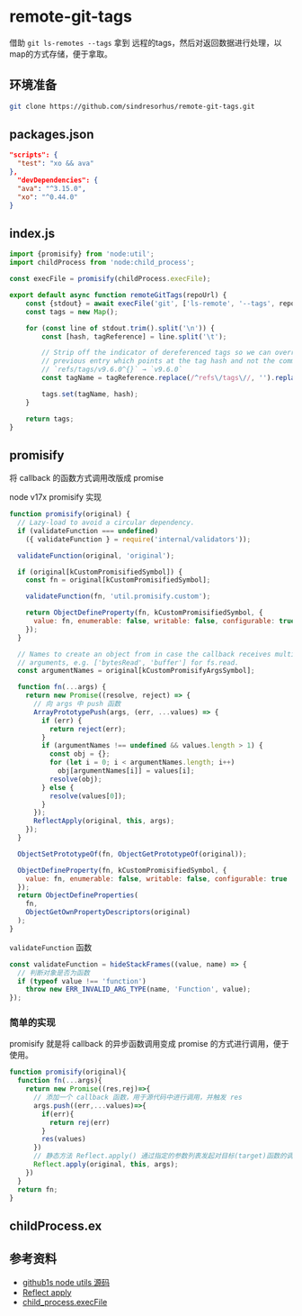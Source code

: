# remote-git-tags

借助 `git ls-remotes --tags` 拿到 远程的tags，然后对返回数据进行处理，以map的方式存储，便于拿取。
## 环境准备
```bash
git clone https://github.com/sindresorhus/remote-git-tags.git
```

## packages.json
```json
"scripts": {
  "test": "xo && ava"
},
  "devDependencies": {
  "ava": "^3.15.0",
  "xo": "^0.44.0"
}
```

## index.js 
```ts
import {promisify} from 'node:util';
import childProcess from 'node:child_process';

const execFile = promisify(childProcess.execFile);

export default async function remoteGitTags(repoUrl) {
	const {stdout} = await execFile('git', ['ls-remote', '--tags', repoUrl]);
	const tags = new Map();

	for (const line of stdout.trim().split('\n')) {
		const [hash, tagReference] = line.split('\t');

		// Strip off the indicator of dereferenced tags so we can override the
		// previous entry which points at the tag hash and not the commit hash
		// `refs/tags/v9.6.0^{}` → `v9.6.0`
		const tagName = tagReference.replace(/^refs\/tags\//, '').replace(/\^{}$/, '');

		tags.set(tagName, hash);
	}

	return tags;
}
```
## promisify
将 callback 的函数方式调用改版成 promise 

node v17x  promisify 实现
```js
function promisify(original) {
  // Lazy-load to avoid a circular dependency.
  if (validateFunction === undefined)
    ({ validateFunction } = require('internal/validators'));

  validateFunction(original, 'original');

  if (original[kCustomPromisifiedSymbol]) {
    const fn = original[kCustomPromisifiedSymbol];

    validateFunction(fn, 'util.promisify.custom');

    return ObjectDefineProperty(fn, kCustomPromisifiedSymbol, {
      value: fn, enumerable: false, writable: false, configurable: true
    });
  }

  // Names to create an object from in case the callback receives multiple
  // arguments, e.g. ['bytesRead', 'buffer'] for fs.read.
  const argumentNames = original[kCustomPromisifyArgsSymbol];

  function fn(...args) {
    return new Promise((resolve, reject) => {
      // 向 args 中 push 函数
      ArrayPrototypePush(args, (err, ...values) => {
        if (err) {
          return reject(err);
        }
        if (argumentNames !== undefined && values.length > 1) {
          const obj = {};
          for (let i = 0; i < argumentNames.length; i++)
            obj[argumentNames[i]] = values[i];
          resolve(obj);
        } else {
          resolve(values[0]);
        }
      });
      ReflectApply(original, this, args);
    });
  }

  ObjectSetPrototypeOf(fn, ObjectGetPrototypeOf(original));

  ObjectDefineProperty(fn, kCustomPromisifiedSymbol, {
    value: fn, enumerable: false, writable: false, configurable: true
  });
  return ObjectDefineProperties(
    fn,
    ObjectGetOwnPropertyDescriptors(original)
  );
}
```
`validateFunction` 函数
```js
const validateFunction = hideStackFrames((value, name) => {
  // 判断对象是否为函数
  if (typeof value !== 'function')
    throw new ERR_INVALID_ARG_TYPE(name, 'Function', value);
});
```
### 简单的实现
promisify 就是将 callback 的异步函数调用变成 promise 的方式进行调用，便于使用。

```js
function promisify(original){
  function fn(...args){
    return new Promise((res,rej)=>{
      // 添加一个 callback 函数，用于源代码中进行调用，并触发 res
      args.push((err,...values)=>{
        if(err){
          return rej(err)
        }
        res(values)
      })
      // 静态方法 Reflect.apply() 通过指定的参数列表发起对目标(target)函数的调用。
      Reflect.apply(original, this, args);
    })
  }
  return fn;
}
```

## childProcess.ex
## 参考资料
- [github1s node utils 源码](https://github1s.com/nodejs/node/blob/master/lib/internal/util.js)
- [Reflect apply](https://developer.mozilla.org/zh-CN/docs/Web/JavaScript/Reference/Global_Objects/Reflect/apply)
- [child_process.execFile](http://nodejs.cn/api/child_process.html#child_processexecfilefile-args-options-callback)